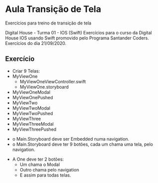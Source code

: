 # Aula Transição de Tela
 Exercícios para treino de transição de tela

Digital House - Turma 01 - IOS (Swift)
Exercícios para o curso da Digital House IOS usando Swift promovido pelo Programa Santander Coders. Exercícios do dia 21/09/2020.

## **Exercício**

* Criar 9 Telas:
* MyViewOne
    - MyViewOneViewController.swift
    - MyViewOne.storyboard
* MyViewOneModal
* MyViewOnePushed
* MyViewTwo
* MyViewTwoModal
* MyViewTwoPushed
* MyViewThree
* MyViewThreeModal
* MyViewThreePushed

- o Main.Storyboard deve ser Embedded numa navigation.
- o Main.Storyboard deve ter 9 botões, cada um chama uma tela, pelo navigation.

* A One deve ter 2 botões:
    - Um chama o Modal
    - Outro chama pelo navigation
    - E assim para todas telas.
